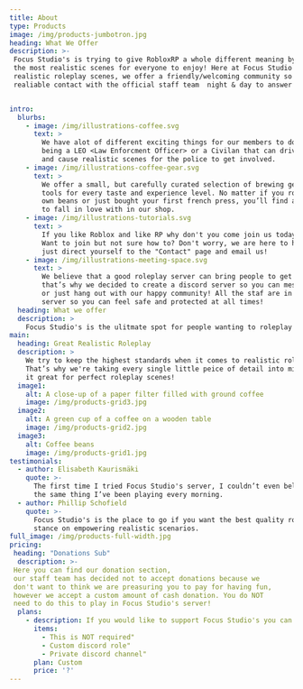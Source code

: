 ```yaml
---
title: About
type: Products
image: /img/products-jumbotron.jpg
heading: What We Offer
description: >-
 Focus Studio's is trying to give RobloxRP a whole different meaning by including
 the most realistic scenes for everyone to enjoy! Here at Focus Studio's we don't just offer
 realistic roleplay scenes, we offer a friendly/welcoming community so you can  feel safe and secure while with us! We also offer
 realiable contact with the official staff team  night & day to answer all of your questions/concerns!


intro:
  blurbs:
    - image: /img/illustrations-coffee.svg
      text: >
        We have alot of different exciting things for our members to do such as
        being a LEO <Law Enforcment Officer> or a Civilan that can drive around
        and cause realistic scenes for the police to get involved.
    - image: /img/illustrations-coffee-gear.svg
      text: >
        We offer a small, but carefully curated selection of brewing gear and
        tools for every taste and experience level. No matter if you roast your
        own beans or just bought your first french press, you’ll find a gadget
        to fall in love with in our shop.
    - image: /img/illustrations-tutorials.svg
      text: >
        If you like Roblox and like RP why don't you come join us today!
        Want to join but not sure how to? Don't worry, we are here to help
        just direct yourself to the "Contact" page and email us!
    - image: /img/illustrations-meeting-space.svg
      text: >
        We believe that a good roleplay server can bring people to get new friends and
        that’s why we decided to create a discord server so you can message new people
        or just hang out with our happy community! All the staf are in the discord
        server so you can feel safe and protected at all times!
  heading: What we offer
  description: >
    Focus Studio's is the ulitmate spot for people wanting to roleplay while having fun, so why don't you come join us today!
main:
  heading: Great Realistic Roleplay
  description: >
    We try to keep the highest standards when it comes to realistic roleplay.
    That’s why we're taking every single little peice of detail into mind and making
    it great for perfect roleplay scenes!
  image1:
    alt: A close-up of a paper filter filled with ground coffee
    image: /img/products-grid3.jpg
  image2:
    alt: A green cup of a coffee on a wooden table
    image: /img/products-grid2.jpg
  image3:
    alt: Coffee beans
    image: /img/products-grid1.jpg
testimonials:
  - author: Elisabeth Kaurismäki
    quote: >-
      The first time I tried Focus Studio's server, I couldn’t even believe that was
      the same thing I’ve been playing every morning.
  - author: Phillip Schofield
    quote: >-
      Focus Studio's is the place to go if you want the best quality roleplay. I love their
      stance on empowering realistic scenarios.
full_image: /img/products-full-width.jpg
pricing:
 heading: "Donations Sub"
  description: >-
 Here you can find our donation section,
 our staff team has decided not to accept donations because we
 don't want to think we are preasuring you to pay for having fun,
 however we accept a custom amount of cash donation. You do NOT 
 need to do this to play in Focus Studio's server!
  plans:
    - description: If you would like to support Focus Studio's you can choose to donation a custom amount of money. 100% of donations go to Focus Studio's INC.
      items:
        - This is NOT required"
        - Custom discord role"
        - Private discord channel"
      plan: Custom
      price: '?'
---
```

